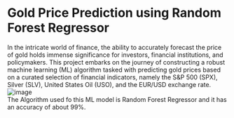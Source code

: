# Gold Price Prediction using Random Forest Regressor


In the intricate world of finance, the ability to accurately forecast the price of gold holds immense significance for investors, financial institutions, and policymakers. This project embarks on the journey of constructing a robust machine learning (ML) algorithm tasked with predicting gold prices based on a curated selection of financial indicators, namely the S&P 500 (SPX), Silver (SLV), United States Oil (USO), and the EUR/USD exchange rate.
<br />
![image](https://github.com/trunX04/Gold-Price-Prediction/assets/114066865/3a0abdbb-bb7c-4a3c-93d2-c41d7ea86780)
<br />
The Algorithm used fo this ML model is Random Forest Regressor and it has an accuracy of about 99%.
